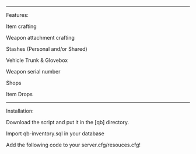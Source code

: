 -----------------------------------------------
Features:

Item crafting

Weapon attachment crafting

Stashes (Personal and/or Shared)

Vehicle Trunk & Glovebox

Weapon serial number

Shops

Item Drops


------------------------------------------------


Installation:

Download the script and put it in the [qb] directory.

Import qb-inventory.sql in your database

Add the following code to your server.cfg/resouces.cfg!


